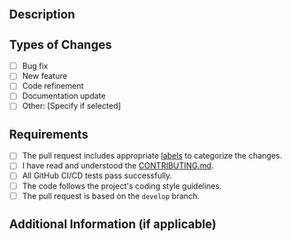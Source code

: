 ## Description
<!-- Provide a detailed description of the pull request. What problem does it solve? -->

## Types of Changes
- [ ] Bug fix
- [ ] New feature
- [ ] Code refinement
- [ ] Documentation update
- [ ] Other: [Specify if selected]

## Requirements
- [ ] The pull request includes appropriate [labels](../labels) to categorize the changes.
- [ ] I have read and understood the [CONTRIBUTING.md](../blob/main/docs/CONTRIBUTING.md).
- [ ] All GitHub CI/CD tests pass successfully.
- [ ] The code follows the project's coding style guidelines.
- [ ] The pull request is based on the `develop` branch.

## Additional Information (if applicable)
<!-- Add any extra details, notes, or concerns that reviewers should know. --> 